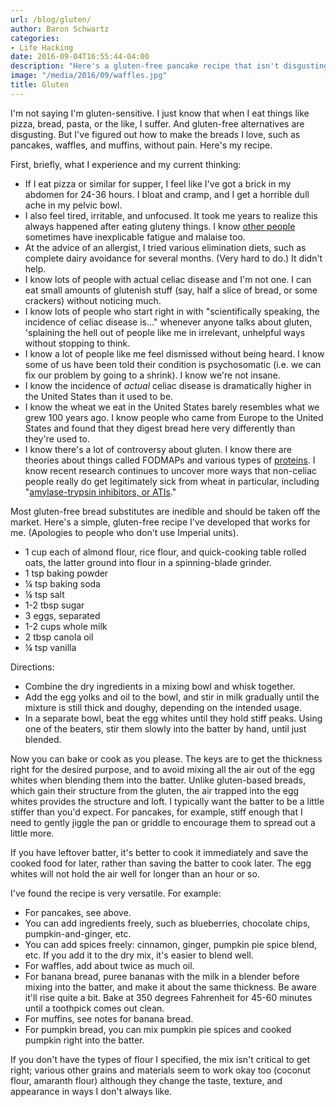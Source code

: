 ```yaml
---
url: /blog/gluten/
author: Baron Schwartz
categories:
- Life Hacking
date: 2016-09-04T16:55:44-04:00
description: "Here's a gluten-free pancake recipe that isn't disgusting."
image: "/media/2016/09/waffles.jpg"
title: Gluten
---
```


I'm not saying I'm gluten-sensitive. I just know that when I eat things like pizza, bread, pasta, or the like, I suffer. And gluten-free alternatives are disgusting. But I've figured out how to make the breads I love, such as pancakes, waffles, and muffins, without pain. Here's my recipe.

<!--more-->

First, briefly, what I experience and my current thinking:

* If I eat pizza or similar for supper, I feel like I've got a brick in my abdomen for 24-36 hours. I bloat and cramp, and I get a horrible dull ache in my pelvic bowl.
* I also feel tired, irritable, and unfocused. It took me years to realize this always happened after eating gluteny things. I know [other people](https://twitter.com/lxt/status/731200836638904321) sometimes have inexplicable fatigue and malaise too.
* At the advice of an allergist, I tried various elimination diets, such as complete dairy avoidance for several months. (Very hard to do.) It didn't help.
* I know lots of people with actual celiac disease and I'm not one. I can eat small amounts of glutenish stuff (say, half a slice of bread, or some crackers) without noticing much.
* I know lots of people who start right in with "scientifically speaking, the incidence of celiac disease is…" whenever anyone talks about gluten, 'splaining the hell out of people like me in irrelevant, unhelpful ways without stopping to think.
* I know a lot of people like me feel dismissed without being heard. I know some of us have been told their condition is psychosomatic (i.e. we can fix our problem by going to a shrink). I know we're not insane.
* I know the incidence of *actual* celiac disease is dramatically higher in the United States than it used to be.
* I know the wheat we eat in the United States barely resembles what we grew 100 years ago. I know people who came from Europe to the United States and found that they digest bread here very differently than they're used to.
* I know there's a lot of controversy about gluten. I know there are theories about things called FODMAPs and various types of [proteins](http://www.npr.org/sections/thesalt/2015/12/09/459061317/a-protein-in-the-gut-may-explain-why-some-cant-stomach-gluten). I know recent research continues to uncover more ways that non-celiac people really do get legitimately sick from wheat in particular, including "[amylase-trypsin inhibitors, or ATIs](http://mentalfloss.com/us/go/87511)."

Most gluten-free bread substitutes are inedible and should be taken off the market. Here's a simple, gluten-free recipe I've developed that works for me. (Apologies to people who don't use Imperial units).

* 1 cup each of almond flour, rice flour, and quick-cooking table rolled oats, the latter ground into flour in a spinning-blade grinder.
* 1 tsp baking powder
* ¼ tsp baking soda
* ¼ tsp salt
* 1-2 tbsp sugar
* 3 eggs, separated
* 1-2 cups whole milk
* 2 tbsp canola oil
* ¼ tsp vanilla

Directions:

* Combine the dry ingredients in a mixing bowl and whisk together.
* Add the egg yolks and oil to the bowl, and stir in milk gradually until the mixture is still thick and doughy, depending on the intended usage.
* In a separate bowl, beat the egg whites until they hold stiff peaks. Using one of the beaters, stir them slowly into the batter by hand, until just blended.

Now you can bake or cook as you please. The keys are to get the thickness right for the desired purpose, and to avoid mixing all the air out of the egg whites when blending them into the batter. Unlike gluten-based breads, which gain their structure from the gluten, the air trapped into the egg whites provides the structure and loft. I typically want the batter to be a little stiffer than you'd expect. For pancakes, for example, stiff enough that I need to gently jiggle the pan or griddle to encourage them to spread out a little more.

If you have leftover batter, it's better to cook it immediately and save the cooked food for later, rather than saving the batter to cook later. The egg whites will not hold the air well for longer than an hour or so.

I've found the recipe is very versatile. For example:

* For pancakes, see above.
* You can add ingredients freely, such as blueberries, chocolate chips, pumpkin-and-ginger, etc.
* You can add spices freely: cinnamon, ginger, pumpkin pie spice blend, etc. If you add it to the dry mix, it's easier to blend well.
* For waffles, add about twice as much oil.
* For banana bread, puree bananas with the milk in a blender before mixing into the batter, and make it about the same thickness. Be aware it'll rise quite a bit. Bake at 350 degrees Fahrenheit for 45-60 minutes until a toothpick comes out clean.
* For muffins, see notes for banana bread.
* For pumpkin bread, you can mix pumpkin pie spices and cooked pumpkin right into the batter.

If you don't have the types of flour I specified, the mix isn't critical to get right; various other grains and materials seem to work okay too (coconut flour, amaranth flour) although they change the taste, texture, and appearance in ways I don't always like.
